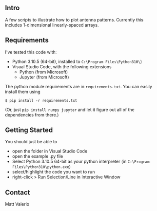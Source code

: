 ## Intro
A few scripts to illustrate how to plot antenna patterns.
Currently this includes 1-dimensional linearly-spaced arrays.

## Requirements
I've tested this code with:
- Python 3.10.5 (64-bit), installed to `C:\Program Files\Python310\`)
- Visual Studio Code, with the following extensions
  - Python (from Microsoft)
  - Jupyter (from Microsoft)

The python module requirements are in `requirements.txt`. You can easily install them using

`$ pip install -r requirements.txt`

(Or, just `pip install numpy jupyter` and let it figure out all of the dependencies from there.)

## Getting Started
You should just be able to
- open the folder in Visual Studio Code
- open the example .py file
- Select Python 3.10.5 64-bit as your python interpreter (in `C:\Program Files\Python310\python.exe`)
- select/highlight the code you want to run
- right-click > Run Selection/Line in Interactive Window

## Contact
Matt Valerio


